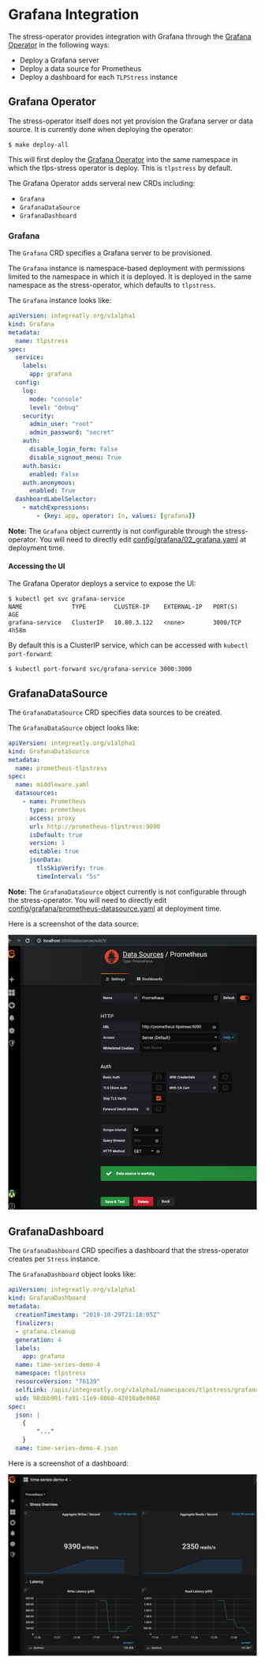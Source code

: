 # Grafana Integration
The stress-operator provides integration with Grafana through the [Grafana Operator](https://github.com/integr8ly/grafana-operator) in the following ways:

* Deploy a Grafana server
* Deploy a data source for Prometheus
* Deploy a dashboard for each `TLPStress` instance

## Grafana Operator
The stress-operator itself does not yet provision the Grafana server or data source. It is currently done when deploying the operator:

```
$ make deploy-all
```

This will first deploy the [Grafana Operator](https://github.com/integr8ly/grafana-operator) into the same namespace in which the tlps-stress operator is deploy. This is `tlpstress` by default.

The Grafana Operator adds serveral new CRDs including:

* `Grafana`
* `GrafanaDataSource`
* `GrafanaDashboard`

### Grafana
The `Grafana` CRD specifies a Grafana server to be provisioned.

The `Grafana` instance is namespace-based deployment with permissions limited to the namespace in which it is deployed. It is deployed in the same namespace as the stress-operator, which defaults to `tlpstress`.

The `Grafana` instance looks like:

```yaml
apiVersion: integreatly.org/v1alpha1
kind: Grafana
metadata:
  name: tlpstress
spec:
  service:
    labels:
      app: grafana
  config:
    log:
      mode: "console"
      level: "debug"
    security:
      admin_user: "root"
      admin_password: "secret"
    auth:
      disable_login_form: False
      disable_signout_menu: True
    auth.basic:
      enabled: False
    auth.anonymous:
      enabled: True
  dashboardLabelSelector:
    - matchExpressions:
        - {key: app, operator: In, values: [grafana]}
```

**Note:** The `Grafana` object currently is not configurable through the stress-operator. You will need to directly edit [config/grafana/02_grafana.yaml](../config/grafana/02_grafana.yaml) at deployment time.

#### Accessing the UI
The Grafana Operator deploys a service to expose the UI:

```
$ kubectl get svc grafana-service
NAME              TYPE        CLUSTER-IP    EXTERNAL-IP   PORT(S)    AGE
grafana-service   ClusterIP   10.80.3.122   <none>        3000/TCP   4h58m
```

By default this is a ClusterIP service, which can be accessed with  `kubectl port-forward`:

```
$ kubectl port-forward svc/grafana-service 3000:3000
```

## GrafanaDataSource
The `GrafanaDataSource` CRD specifies data sources to be created.

The `GrafanaDataSource` object looks like:

```yaml
apiVersion: integreatly.org/v1alpha1
kind: GrafanaDataSource
metadata:
  name: prometheus-tlpstress
spec:
  name: middleware.yaml
  datasources:
    - name: Prometheus
      type: prometheus
      access: proxy
      url: http://prometheus-tlpstress:9090
      isDefault: true
      version: 1
      editable: true
      jsonData:
        tlsSkipVerify: true
        timeInterval: "5s"
```

**Note:** The `GrafanaDataSource` object currently is not configurable through the stress-operator. You will need to directly edit [config/grafana/prometheus-datasource.yaml](../config/grafana/prometheus-datasource.yaml) at deployment time.

Here is a screenshot of the data source:

![tlp-stress dashboard](../images/grafana-datasource.png)

## GrafanaDashboard
The `GrafanaDashboard` CRD specifies a dashboard that the stress-operator creates per `Stress` instance.

The `GrafanaDashboard` object looks like:

```yaml
apiVersion: integreatly.org/v1alpha1
kind: GrafanaDashboard
metadata:
  creationTimestamp: "2019-10-29T21:18:05Z"
  finalizers:
  - grafana.cleanup
  generation: 4
  labels:
    app: grafana
  name: time-series-demo-4
  namespace: tlpstress
  resourceVersion: "76139"
  selfLink: /apis/integreatly.org/v1alpha1/namespaces/tlpstress/grafanadashboards/time-series-demo-4
  uid: 98dbb901-fa91-11e9-8060-42010a8e0068
spec:
  json: |
    {
    	"..."
    }
  name: time-series-demo-4.json
```

Here is a screenshot of a dashboard:

![tlp-stress dashboard](../images/grafana-dashboard.png)